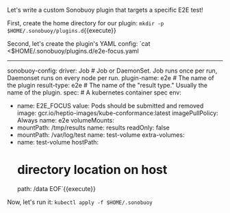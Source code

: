 Let's write a custom Sonobuoy plugin that targets a specific E2E test!

First, create the home directory for our plugin: `mkdir -p $HOME/.sonobuoy/plugins.d`{{execute}}

Second, let's create the plugin's YAML config: `cat <<EOF >$HOME/.sonobuoy/plugins.d/e2e-focus.yaml

---
sonobuoy-config:
  driver: Job        # Job or DaemonSet. Job runs once per run, Daemonset runs on every node per run.
  plugin-name: e2e   # The name of the plugin
  result-type: e2e   # The name of the "result type." Usually the name of the plugin.
spec:                # A kubernetes container spec
  env:
  - name: E2E_FOCUS
    value: Pods should be submitted and removed
  image: gcr.io/heptio-images/kube-conformance:latest
  imagePullPolicy: Always
  name: e2e
  volumeMounts:
  - mountPath: /tmp/results
    name: results
    readOnly: false
  - mountPath: /var/log/test
    name: test-volume
extra-volumes:
- name: test-volume
  hostPath:
    # directory location on host
    path: /data
EOF`{{execute}}

Now, let's run it: `kubectl apply -f $HOME/.sonobuoy`
